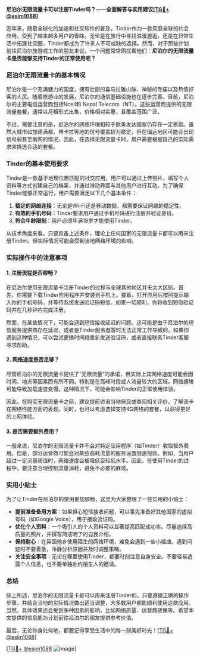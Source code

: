 **尼泊尔无限流量卡可以注册Tinder吗？——全面解答与实用建议[[TG💪+ @esim1088](https://t.me/s/esim1088)]**

近年来，随着全球化的加速和社交软件的普及，Tinder作为一款风靡全球的约会应用，受到了越来越多用户的青睐。无论是在旅行中寻找浪漫邂逅，还是在日常生活中拓展社交圈，Tinder都成为了许多人不可或缺的选择。然而，对于那些计划前往尼泊尔旅游或工作的朋友来说，一个问题常常困扰着他们：**尼泊尔的无限流量卡是否能够支持Tinder的正常使用呢？**

### 尼泊尔无限流量卡的基本情况

尼泊尔是一个充满魅力的国度，拥有壮丽的喜马拉雅山脉、神秘的寺庙以及热情好客的人民。随着旅游业的发展，尼泊尔的通信基础设施也在逐步完善。目前，尼泊尔的主要电信运营商包括Ncell和 Nepal Telecom（NT）。这些运营商提供的无限流量套餐，通常以月租形式出售，价格相对实惠，且覆盖范围广泛。

不过，需要注意的是，尼泊尔的网络环境相较于欧美发达国家仍存在一定差距。虽然大城市如加德满都、博卡拉等地的信号覆盖较为稳定，但在偏远地区可能会出现信号弱甚至断网的情况。因此，在选择无限流量卡时，用户需要根据自己的实际需求来挑选合适的套餐。

### Tinder的基本使用要求

Tinder是一款基于地理位置匹配的社交应用，用户可以通过上传照片、填写个人资料等方式创建自己的档案，并通过滑动界面与其他用户进行互动。为了确保Tinder能够正常运行，用户需要满足以下几个基本条件：

1. **稳定的网络连接**：无论是Wi-Fi还是移动数据，都需要保证网络的稳定性。
2. **有效的手机号码**：Tinder要求用户通过手机号码进行注册并验证身份。
3. **符合年龄限制**：用户必须年满18岁才能使用Tinder。

从技术角度来看，只要具备上述条件，理论上任何国家的无限流量卡都可以用来注册Tinder。但实际情况可能会受到当地网络环境的影响。

### 实际操作中的注意事项

#### 1. 注册流程是否顺畅？
在尼泊尔使用无限流量卡注册Tinder的过程与全球其他地区并无太大区别。首先，你需要下载Tinder应用程序并安装到手机上。接着，打开应用后按照提示输入你的手机号码，并等待系统发送验证码短信。如果一切顺利，你将收到短信验证码并在几秒钟内完成注册。

然而，在某些情况下，可能会遇到短信接收延迟的问题。这可能是由于尼泊尔的短信服务提供商存在延迟，或者是Tinder服务器暂时无法正常工作导致的。如果你遇到这种情况，可以尝试更换时间段重新发送验证码，或者直接联系Tinder客服寻求帮助。

#### 2. 网络速度是否足够？
尽管尼泊尔的无限流量卡提供了“无限流量”的承诺，但实际上其网络速度可能会因时间、地点等因素而有所不同。特别是在高峰时段或人流量较大的区域，网络拥堵可能导致加载速度变慢。这种情况下，可能会影响Tinder的正常使用体验。

因此，在购买无限流量卡之前，建议提前咨询当地居民或查阅相关评价，了解该卡在网络性能方面的表现。同时，也可以考虑选择支持4G网络的套餐，以获得更好的上网体验。

#### 3. 是否需要额外费用？
一般来说，尼泊尔的无限流量卡并不会对特定应用程序（如Tinder）收取额外费用。但是，部分运营商可能会对某些高耗流量的服务设置限速规则。例如，当用户超过一定流量阈值时，网络速度会被降低至较低水平。因此，在使用Tinder的过程中，要注意合理控制流量消耗，避免不必要的麻烦。

### 实用小贴士

为了让Tinder在尼泊尔的使用更加顺畅，这里为大家整理了一些实用的小贴士：

- **提前准备备用方案**：如果担心短信接收问题，可以事先准备好其他国家的虚拟号码（如Google Voice），用于接收验证码。
- **优化个人资料**：一个吸引人的个人资料可以显著提高匹配成功率。尽量选择高质量的照片，并撰写简洁明了的自我介绍。
- **保持耐心**：在异国他乡使用陌生的网络环境，难免会遇到一些小插曲。遇到问题时不要着急，冷静分析原因并及时调整策略。
- **关注安全事项**：无论在哪里使用Tinder，都要时刻注意自身安全。不要轻易透露个人信息，也不要单独赴约陌生人的邀请。

### 总结

综上所述，尼泊尔的无限流量卡是可以用来注册Tinder的。只要遵循正确的操作步骤，并结合当地的实际情况做出适当调整，大多数用户都能顺利使用这款应用。当然，具体效果还会受到多种因素的影响，比如网络质量、运营商政策等。希望本文提供的信息能为计划前往尼泊尔的朋友提供参考价值。

最后，无论你身处何地，都要记得享受生活中的每一刻美好时光！[[TG💪+ @esim1088](https://t.me/s/esim1088)] 

[[TG💪+ @esim1088](https://t.me/s/esim1088) ![Image](https://i.postimg.cc/4NQfJmqS/Snipaste-2025-05-13-00-14-12.png)]